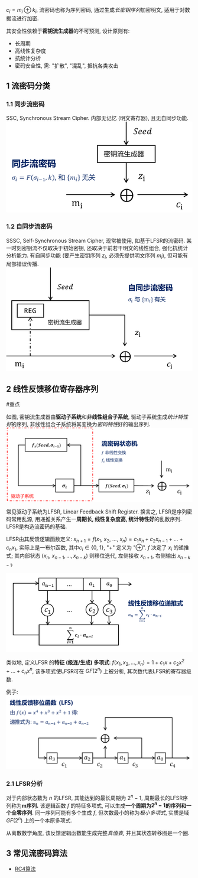 $c_{i}=m_{i}\oplus k_{i}$, 流密码也称为序列密码, 通过生成*长密钥序列*加密明文, 适用于对数据流进行加密.

其安全性依赖于**密钥流生成器**的不可预测, 设计原则有:
- 长周期
- 高线性复杂度
- 抗统计分析
- 密码安全性, 需: "扩散", "混乱", 抵抗各类攻击

## 1 流密码分类

### 1.1 同步流密码

SSC, Synchronous Stream Cipher. 内部无记忆 (明文寄存器), 且无自同步功能.
![|350](../../attach/Pasted%20image%2020230609220618.png)

### 1.2 自同步流密码

SSSC, Self-Synchronous Stream Cipher, 现常被使用, 如基于LFSR的流密码. 某一时刻密钥流不仅取决于初始密钥, 还取决于前若干明文的线性组合, 强化抗统计分析能力. 有自同步功能 (要产生密钥序列 $z_{i}$, 必须先提供明文序列 $m_{i}$), 但可能有局部错误传播.
![|400](../../attach/Pasted%20image%2020230609220612.png)



## 2 线性反馈移位寄存器序列

#重点

如图, 密钥流生成器由**驱动子系统**和**非线性组合子系统**, 驱动子系统生成*统计特性好*的序列, 非线性组合子系统将其变换为*密码特性*好的输出序列. 
![|500](../../attach/Pasted%20image%2020230609221302.png)

常见驱动子系统为LFSR, Linear Feedback Shift Register. 换言之, LFSR是序列密码常用乱源, 用递推关系产生一**周期长, 线性复杂度高, 统计特性好**的乱数序列. LFSR是构造流密码的基础.

LFSR由其反馈逻辑函数定义: $x_{n+1}=f(x_{1},\ x_{2},\ \dots,\ x_{n})=c_{1}x_{n}+c_{2}x_{n-1}+\dots+c_{n}x_{1}$, 实际上是一布尔函数, 其中$c_{i}\in\{0,\ 1\}$, "$+$" 定义为 "$\oplus$". $f$ 决定了 $x_{i}$ 的递推式; 其内部状态 $(x_{n},\ x_{n-1},\dots,x_{n-k})$ 则移位迭代, 左侧接收 $x_{n+1}$, 右侧输出 $x_{n-k-1}$.

![|450](../../attach/Pasted%20image%2020230609234108.png)

类似地, 定义LFSR 的**特征 (级连/生成) 多项式**: $f(x_{1},x_{2},\dots, x_{n})=1+c_{1}x+c_{2}x^{2}+\dots+c_{n}x^{n}$, 该多项式使LFSR可在 $GF(2^{n})$ 上被分析, 其次数代表LFSR的寄存器级数.

例子:
![|500](../../attach/Pasted%20image%2020230609220658.png)

### 2.1 LFSR分析

对于内部状态数为 $n$ 的LFSR, 其能达到的最长周期为 $2^{n}-1$, 周期最长的LFSR序列称为**m序列.** 该逻辑函数 $f$ 的特征多项式, 可以生成**一个周期为$2^{n}-1$的序列和一个全零序列**. 同一序列可能有多个生成 $f$, 但次数最小的称为*极小多项式*, 实质是域 $GF(2^{n})$ 上的一个本原多项式.

从离散数学角度, 该反馈逻辑函数能生成完整*真值表*, 并且其状态转移图是一个圈.

## 3 常见流密码算法

- [RC4算法](RC4流密码算法.md)